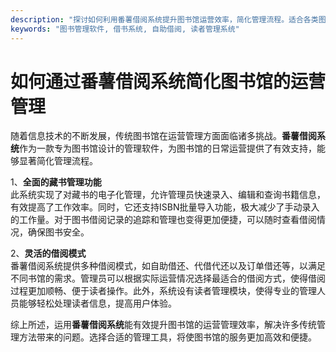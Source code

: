 ```yaml
---
description: "探讨如何利用番薯借阅系统提升图书馆运营效率，简化管理流程。适合各类图书馆使用。"
keywords: "图书管理软件, 借书系统, 自助借阅, 读者管理系统"
---
```

# 如何通过番薯借阅系统简化图书馆的运营管理

随着信息技术的不断发展，传统图书馆在运营管理方面面临诸多挑战。**番薯借阅系统**作为一款专为图书馆设计的管理软件，为图书馆的日常运营提供了有效支持，能够显著简化管理流程。

1、**全面的藏书管理功能**  
此系统实现了对藏书的电子化管理，允许管理员快速录入、编辑和查询书籍信息，有效提高了工作效率。同时，它还支持ISBN批量导入功能，极大减少了手动录入的工作量。对于图书借阅记录的追踪和管理也变得更加便捷，可以随时查看借阅情况，确保图书安全。

2、**灵活的借阅模式**  
番薯借阅系统提供多种借阅模式，如自助借还、代借代还以及订单借还等，以满足不同书馆的需求。管理员可以根据实际运营情况选择最适合的借阅方式，使得借阅过程更加顺畅、便于读者操作。此外，系统设有读者管理模块，使得专业的管理人员能够轻松处理读者信息，提高用户体验。

综上所述，运用**番薯借阅系统**能有效提升图书馆的运营管理效率，解决许多传统管理方法带来的问题。选择合适的管理工具，将使图书馆的服务更加高效和便捷。
